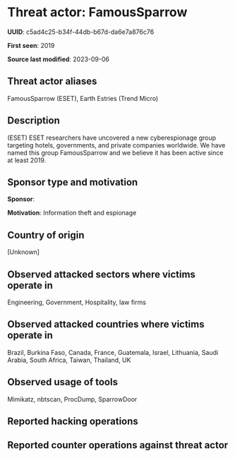 # Threat actor: FamousSparrow

**UUID**: c5ad4c25-b34f-44db-b67d-da6e7a876c76

**First seen**: 2019

**Source last modified**: 2023-09-06

## Threat actor aliases

FamousSparrow (ESET), Earth Estries (Trend Micro)

## Description

(ESET) ESET researchers have uncovered a new cyberespionage group targeting hotels, governments, and private companies worldwide. We have named this group FamousSparrow and we believe it has been active since at least 2019.

## Sponsor type and motivation

**Sponsor**: 

**Motivation**: Information theft and espionage


## Country of origin

[Unknown]

## Observed attacked sectors where victims operate in

Engineering, Government, Hospitality, law firms

## Observed attacked countries where victims operate in

Brazil, Burkina Faso, Canada, France, Guatemala, Israel, Lithuania, Saudi Arabia, South Africa, Taiwan, Thailand, UK

## Observed usage of tools

Mimikatz, nbtscan, ProcDump, SparrowDoor

## Reported hacking operations



## Reported counter operations against threat actor





